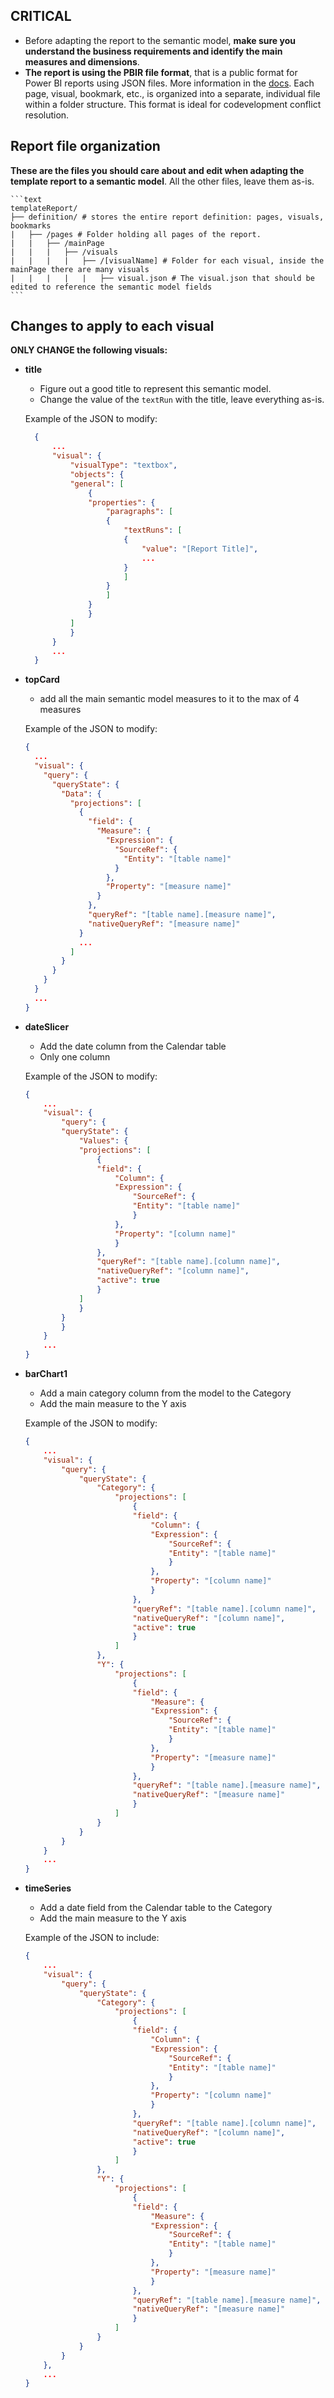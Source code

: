 ## CRITICAL

- Before adapting the report to the semantic model, **make sure you understand the business requirements and identify the main measures and dimensions**.
- **The report is using the PBIR file format**, that is a public format for Power BI reports using JSON files. More information in the [docs](https://learn.microsoft.com/en-us/power-bi/developer/projects/projects-report?tabs=v2%2Cdesktop#pbir-format). Each page, visual, bookmark, etc., is organized into a separate, individual file within a folder structure. This format is ideal for codevelopment conflict resolution.

## Report file organization

**These are the files you should care about and edit when adapting the template report to a semantic model**. All the other files, leave them as-is.

    ```text
    templateReport/
    ├── definition/ # stores the entire report definition: pages, visuals, bookmarks
    |   ├── /pages # Folder holding all pages of the report.
    |   |   ├── /mainPage
    |   |   |   ├── /visuals
    |   |   |   |   ├── /[visualName] # Folder for each visual, inside the mainPage there are many visuals
    |   |   |   |   |   ├── visual.json # The visual.json that should be edited to reference the semantic model fields
    ```


## Changes to apply to each visual

**ONLY CHANGE the following visuals:**

- **title**
  
  - Figure out a good title to represent this semantic model. 
  - Change the value of the `textRun` with the title, leave everything as-is.

  Example of the JSON to modify:

  ```json
    {
        ...
        "visual": {
            "visualType": "textbox",
            "objects": {
            "general": [
                {
                "properties": {
                    "paragraphs": [
                    {
                        "textRuns": [
                        {
                            "value": "[Report Title]",
                            ...
                        }
                        ]
                    }
                    ]
                }
                }
            ]
            }
        }
        ...
    }
  ```

- **topCard**
  
  - add all the main semantic model measures to it to the max of 4 measures

  Example of the JSON to modify:

  ```json
  {
    ...
    "visual": {
      "query": {
        "queryState": {
          "Data": {
            "projections": [
              {
                "field": {
                  "Measure": {
                    "Expression": {
                      "SourceRef": {
                        "Entity": "[table name]"
                      }
                    },
                    "Property": "[measure name]"
                  }
                },
                "queryRef": "[table name].[measure name]",
                "nativeQueryRef": "[measure name]"
              }
              ...            
            ]
          }
        }
      }   
    }
    ...
  }
  ```

- **dateSlicer**

    - Add the date column from the Calendar table
    - Only one column

    Example of the JSON to modify:

    ```json
    { 
        ...
        "visual": {    
            "query": {
            "queryState": {
                "Values": {
                "projections": [
                    {
                    "field": {
                        "Column": {
                        "Expression": {
                            "SourceRef": {
                            "Entity": "[table name]"
                            }
                        },
                        "Property": "[column name]"
                        }
                    },
                    "queryRef": "[table name].[column name]",
                    "nativeQueryRef": "[column name]",
                    "active": true
                    }
                ]
                }
            }
            }
        }
        ...  
    }
    ```

- **barChart1**

    - Add a main category column from the model to the Category
    - Add the main measure to the Y axis    

    Example of the JSON to modify:

    ```json
    { 
        ...
        "visual": {    
            "query": {
                "queryState": {
                    "Category": {
                        "projections": [
                            {
                            "field": {
                                "Column": {
                                "Expression": {
                                    "SourceRef": {
                                    "Entity": "[table name]"
                                    }
                                },
                                "Property": "[column name]"
                                }
                            },
                            "queryRef": "[table name].[column name]",
                            "nativeQueryRef": "[column name]",
                            "active": true
                            }
                        ]
                    },
                    "Y": {
                        "projections": [
                            {
                            "field": {
                                "Measure": {
                                "Expression": {
                                    "SourceRef": {
                                    "Entity": "[table name]"
                                    }
                                },
                                "Property": "[measure name]"
                                }
                            },
                            "queryRef": "[table name].[measure name]",
                            "nativeQueryRef": "[measure name]"
                            }
                        ]
                    }
                }
            }
        }
        ...  
    }
    ```

- **timeSeries**

    - Add a date field from the Calendar table to the Category    
    - Add the main measure to the Y axis    

    Example of the JSON to include:

    ```json
    { 
        ...
        "visual": {            
            "query": {
                "queryState": {
                    "Category": {
                        "projections": [
                            {
                            "field": {
                                "Column": {
                                "Expression": {
                                    "SourceRef": {
                                    "Entity": "[table name]"
                                    }
                                },
                                "Property": "[column name]"
                                }
                            },
                            "queryRef": "[table name].[column name]",
                            "nativeQueryRef": "[column name]",
                            "active": true
                            }
                        ]
                    },
                    "Y": {
                        "projections": [
                            {
                            "field": {
                                "Measure": {
                                "Expression": {
                                    "SourceRef": {
                                    "Entity": "[table name]"
                                    }
                                },
                                "Property": "[measure name]"
                                }
                            },
                            "queryRef": "[table name].[measure name]",
                            "nativeQueryRef": "[measure name]"
                            }
                        ]
                    }
                }
            }            
        },
        ...  
    }
    ```